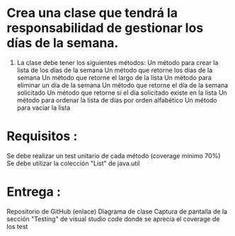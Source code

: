# Crea una clase que tendrá la responsabilidad de gestionar los días de la semana.

1. La clase debe tener los siguientes métodos:
Un método para crear la lista de los días de la semana
Un método que retorne los días de la semana
Un método que retorne el largo de la lista
Un método para eliminar un día de la semana
Un método que retorne el día de la semana solicitado
Un método que retorne si el día solicitado existe en la lista
Un método para ordenar la lista de días por orden alfabético
Un método para vaciar la lista

# Requisitos :
Se debe realizar un test unitario de cada método (coverage mínimo 70%)
Se debe utilizar la colección "List" de java.util

# Entrega :
Repositorio de GitHub (enlace)
Diagrama de clase
Captura de pantalla de la sección "Testing" de visual studio code donde se aprecia el coverage de los test
